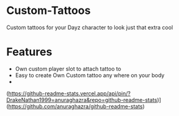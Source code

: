 # Custom-Tattoos
Custom tattoos for your Dayz character to look just that extra cool


# Features
- Own custom player slot to attach tattoo to
- Easy to create Own Custom tattoo any where on your body
- 
(https://github-readme-stats.vercel.app/api/pin/?DrakeNathan1999=anuraghazra&repo=github-readme-stats)](https://github.com/anuraghazra/github-readme-stats)                    
